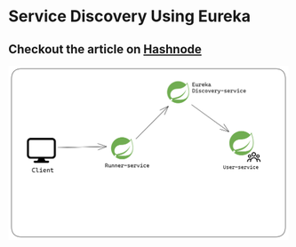 # Service Discovery Using Eureka

## Checkout the article on <a href="https://subtle-geek.hashnode.dev/microservices-with-spring-boot-service-discovery-using-eureka">Hashnode<a/>

<img src="img/eureka-service-discovery.png">